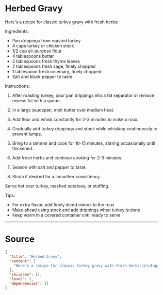 # Herbed Gravy

Here's a recipe for classic turkey gravy with fresh herbs:

Ingredients:
- Pan drippings from roasted turkey
- 4 cups turkey or chicken stock
- 1/2 cup all-purpose flour
- 4 tablespoons butter
- 2 tablespoons fresh thyme leaves
- 2 tablespoons fresh sage, finely chopped
- 1 tablespoon fresh rosemary, finely chopped
- Salt and black pepper to taste

Instructions:
1. After roasting turkey, pour pan drippings into a fat separator or remove excess fat with a spoon.

2. In a large saucepan, melt butter over medium heat.

3. Add flour and whisk constantly for 2-3 minutes to make a roux.

4. Gradually add turkey drippings and stock while whisking continuously to prevent lumps.

5. Bring to a simmer and cook for 10-15 minutes, stirring occasionally until thickened.

6. Add fresh herbs and continue cooking for 2-3 minutes.

7. Season with salt and pepper to taste.

8. Strain if desired for a smoother consistency.

Serve hot over turkey, mashed potatoes, or stuffing.

Tips:
- For extra flavor, add finely diced onions to the roux
- Make ahead using stock and add drippings when turkey is done
- Keep warm in a covered container until ready to serve


---
# Source

```json
{
  "title": "Herbed Gravy",
  "content": [
    "Here's a recipe for classic turkey gravy with fresh herbs:\n\nIngredients:\n- Pan drippings from roasted turkey\n- 4 cups turkey or chicken stock\n- 1/2 cup all-purpose flour\n- 4 tablespoons butter\n- 2 tablespoons fresh thyme leaves\n- 2 tablespoons fresh sage, finely chopped\n- 1 tablespoon fresh rosemary, finely chopped\n- Salt and black pepper to taste\n\nInstructions:\n1. After roasting turkey, pour pan drippings into a fat separator or remove excess fat with a spoon.\n\n2. In a large saucepan, melt butter over medium heat.\n\n3. Add flour and whisk constantly for 2-3 minutes to make a roux.\n\n4. Gradually add turkey drippings and stock while whisking continuously to prevent lumps.\n\n5. Bring to a simmer and cook for 10-15 minutes, stirring occasionally until thickened.\n\n6. Add fresh herbs and continue cooking for 2-3 minutes.\n\n7. Season with salt and pepper to taste.\n\n8. Strain if desired for a smoother consistency.\n\nServe hot over turkey, mashed potatoes, or stuffing.\n\nTips:\n- For extra flavor, add finely diced onions to the roux\n- Make ahead using stock and add drippings when turkey is done\n- Keep warm in a covered container until ready to serve\n"
  ],
  "children": [],
  "level": 3,
  "dependencies": []
}
```